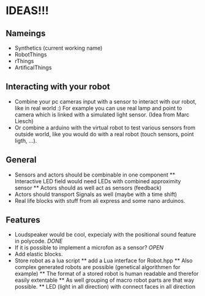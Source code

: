 # IDEAS!!!
## Nameings
* Synthetics (current working name)
* RobotThings
* rThings
* ArtificalThings

## Interacting with your robot
* Combine your pc cameras input with a sensor to interact with our robot, like in real world :) 
  For example you can use real lamp and point to camera which is linked with a simulated light sensor.
  (Idea from Marc Liesch)
* Or combine a arduino with the virtual robot to test various sensors from outside world, like you would do with a real robot (touch sensors, point ligth, ...).

## General
* Sensors and actors should be combinable in one component
** Interactive LED field would need LEDs with combined approximity sensor
** Actors should as well act as sensors (feedback)
* Actors should transport Signals as well (maybe with a time shift)
* Real life blocks with stuff from ali express and some nano arduinos.

## Features
* Loudspeaker would be cool, expecialy with the positional sound feature in polycode. *DONE*
* If it is possible to implement a microfon as a sensor? *OPEN*
* Add elastic blocks.
* Store robot as a lua script
** add a Lua interface for Robot.hpp
** Also complex generated robots are possible (genetical algorithmen for example)
** The format of a stored robot is human readable and therefor easily extentable
** As well grouping of macro robot parts are that way possible.
** LED (light in all direction) with connect faces in all direction
